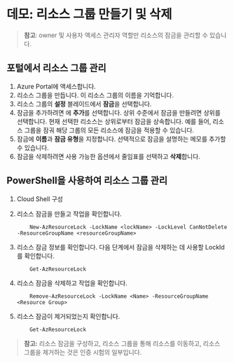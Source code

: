 # 데모: 리소스 그룹 만들기 및 삭제

>**참고**: owner 및 사용자 액세스 관리자 역할만 리소스의 잠금을 관리할 수 있습니다.

## 포털에서 리소스 그룹 관리

1. Azure Portal에 액세스합니다.
1. 리소스 그룹을 만듭니다. 이 리소스 그룹의 이름을 기억합니다. 
1. 리소스 그룹의 **설정** 블레이드에서 **잠금**을 선택합니다.
1. 잠금을 추가하려면 에 **추가**를 선택합니다. 상위 수준에서 잠금을 만들려면 상위를 선택합니다. 현재 선택한 리소스는 상위로부터 잠금을 상속합니다. 예를 들어, 리소스 그룹을 잠궈 해당 그룹의 모든 리소스에 잠금을 적용할 수 있습니다.
1. 잠금에 **이름**과 **잠금 유형**을 지정합니다. 선택적으로 잠금을 설명하는 메모를 추가할 수 있습니다.
1. 잠금을 삭제하려면 사용 가능한 옵션에서 줄임표를 선택하고 **삭제**합니다.

## PowerShell을 사용하여 리소스 그룹 관리

1. Cloud Shell 구성
2. 리소스 잠금을 만들고 작업을 확인합니다.

    ```
        New-AzResourceLock -LockName <lockName> -LockLevel CanNotDelete -ResourceGroupName <resourceGroupName>
    ```

3. 리소스 잠금 정보를 확인합니다. 다음 단계에서 잠금을 삭제하는 데 사용할 LockId를 확인합니다.

    ```
        Get-AzResourceLock
    ```

4. 리소스 잠금을 삭제하고 작업을 확인합니다. 

    ```
        Remove-AzResourceLock -LockName <Name> -ResourceGroupName <Resource Group>
    ```

5. 리소스 잠금이 제거되었는지 확인합니다.


    ```
        Get-AzResourceLock
    ```

>**참고:** 리소스 잠금을 구성하고, 리소스 그룹을 통해 리소스를 이동하고, 리소스 그룹을 제거하는 것은 인증 시험의 일부입니다.
